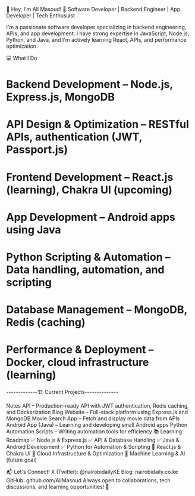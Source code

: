 👋 Hey, I'm Ali Masoud!
🚀 Software Developer | Backend Engineer | App Developer | Tech Enthusiast

I'm a passionate software developer specializing in backend engineering, APIs, and app development. I have strong expertise in JavaScript, Node.js, Python, and Java, and I'm actively learning React, APIs, and performance optimization.

💻 What I Do
# Backend Development – Node.js, Express.js, MongoDB
# API Design & Optimization – RESTful APIs, authentication (JWT, Passport.js)
# Frontend Development – React.js (learning), Chakra UI (upcoming)
# App Development – Android apps using Java
# Python Scripting & Automation – Data handling, automation, and scripting
# Database Management – MongoDB, Redis (caching)
# Performance & Deployment – Docker, cloud infrastructure (learning)

  -------------🏗️ Current Projects--------------
  
Notes API – Production-ready API with JWT authentication, Redis caching, and Dockerization
Blog Website – Full-stack platform using Express.js and MongoDB
Movie Search App – Fetch and display movie data from APIs
Android App (Java) – Learning and developing small Android apps
Python Automation Scripts – Writing automation tools for efficiency
📚 Learning Roadmap
✅ Node.js & Express.js
✅ API & Database Handling
✅ Java & Android Development
✅ Python for Automation & Scripting
🔄 React.js & Chakra UI
🔄 Cloud Infrastructure & Optimization
🔄 Machine Learning & AI (future goal)

📬 Let's Connect!
X (Twitter): @nairobidailyKE
Blog: nairobidaily.co.ke
GitHub: github.com/AliMasoud
Always open to collaborations, tech discussions, and learning opportunities! 🚀
